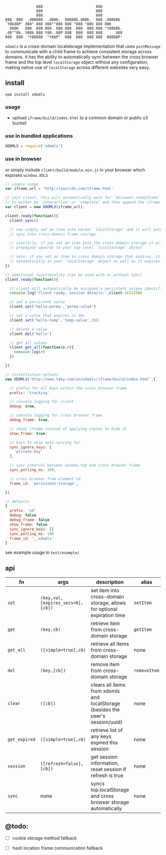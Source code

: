 ```
              888                        888
              888                        888
              888                        888
888  888  .d88888  .d88b.  88888b.d88b.  888 .d8888b
`Y8bd8P' d88" 888 d88""88b 888 "888 "88b 888 88K
  X88K   888  888 888  888 888  888  888 888 "Y8888b.
.d8""8b. Y88b 888 Y88..88P 888  888  888 888      X88
888  888  "Y88888  "Y88P"  888  888  888 888  88888P'
```

`xdomls` is a cross-domain localstorage implementation that uses `postMessage` to communicate with a child frame to achieve consistent
storage across domains. it has the ability to automatically sync between the cross browser frame and the top level `localStorage` object
without any configuration, making native use of `localStorage` across different websites very easy.

## install
```
npm install xdomls
```

### usage
- upload `iframe/build/index.html` to a common domain or public s3 bucket

### use in bundled applications
```javascript
XDOMLS = require('xdomls')
```

### use in browser
or simply include `client/build/module.min.js` in your browser which exposes `window.XDLS`

```javascript
// simple usage
var iframe_url = 'http://yourcdn.com/iframe.html'

// init client, this will automatically wait for `document.readyState`
// to either be 'interactive' or 'complete' and then append the iframe
var client = new XDOMLS(iframe_url);

client.ready(function(){
  client.sync()

  // now simply set an item into normal `localStorage` and it will automatically
  // sync into cross-domain frame storage.

  // similarly, if you set an item into the cross domain storage it will automatically
  // propogate upwards to your top level `localStorage` object

  // note: if you set an item in cross domain storage that expires, it will also be removed
  // automatically in your `localStorage` object as well as it expires!
})
```

```javascript
// additional functionality (can be used with or without sync)
client.ready(function(){

  // client will automatically be assigned a persistent unique identifier
  console.log('Client ready, session details:',client.SESSION)

  // set a persistent value
  client.set('hello-perma','perma-value')

  // set a value that expires in 30s
  client.set('hello-temp','temp-value',30);

  // delete a value
  client.del('hello')

  // get all values
  client.get_all(function(e,r){
    console.log(r)
  })

})
```

```javascript
// instantiation options
new XDOMLS('http://www.taky.com/un/xdomls/iframe/build/index.html',{

  // prefix for all keys within the cross browser frame
  prefix: 'tracking'

  // console logging for client
  debug: true,

  // console logging for cross browser frame
  debug_frame: true,

  // shows iframe instead of applying styles to hide it
  show_frame: true,

  // keys to skip auto-syncing for
  sync_ignore_keys: [
    'private-key'
  ],

  // sync interval between window.top and cross browser frame
  sync_polling_ms: 100,

  // cross browser from element id
  frame_id: 'persistent-storage',

})

// defaults
{
  prefix: 'xd'
  debug: false
  debug_frame: false
  show_frame: false
  sync_ignore_keys: []
  sync_polling_ms: 100
  frame_id: '__xdomls'
}
```

see example usage in `test/example/`

## api
|fn|args|description|alias|
|-|-|-|-|
|`set`|`(key,val,[expires_secs=0],[cb])`|set item into cross-domain storage, allows for optional expiration time|`setItem`|
|`get`|`(key,cb)`|retrieve item from cross-domain storage|`getItem`|
|`get_all`|`([simple=true],cb)`|retrieve all items from cross-domain storage|none|
|`del`|`(key,[cb])`|remove item from cross-domain storage|`removeItem`|
|`clear`|`([cb])`|clears all items from xdomls and localStorage (besides the user's session/uuid)|none|
|`get_expired`|`([simple=true],cb)`|retrieve list of any keys expired this session|none|
|`session`|`([refresh=false],[cb])`|get session information, reset session if refresh is true|none|
|`sync`|none|syncs top.localStorage and cross browser storage automatically|none|

## @todo:
- [ ] cookie storage method fallback
- [ ] hash location frame communication fallback

